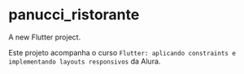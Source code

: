 # panucci_ristorante

A new Flutter project.

Este projeto acompanha o curso `Flutter: aplicando constraints e implementando layouts responsivos` da Alura.